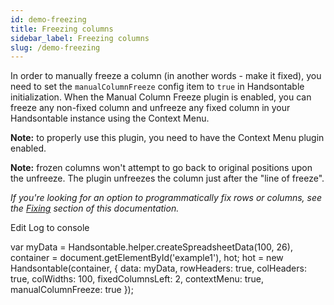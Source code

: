 ```yaml
---
id: demo-freezing
title: Freezing columns
sidebar_label: Freezing columns
slug: /demo-freezing
---
```


In order to manually freeze a column (in another words - make it fixed), you need to set the `manualColumnFreeze` config item to `true` in Handsontable initialization. When the Manual Column Freeze plugin is enabled, you can freeze any non-fixed column and unfreeze any fixed column in your Handsontable instance using the Context Menu.

**Note:** to properly use this plugin, you need to have the Context Menu plugin enabled.

**Note:** frozen columns won't attempt to go back to original positions upon the unfreeze. The plugin unfreezes the column just after the "line of freeze".

_If you're looking for an option to programmatically fix rows or columns, see the [Fixing](https://handsontable.com/docs/8.2.0/demo-fixing.html) section of this documentation._

Edit Log to console

var myData = Handsontable.helper.createSpreadsheetData(100, 26), container = document.getElementById('example1'), hot; hot = new Handsontable(container, { data: myData, rowHeaders: true, colHeaders: true, colWidths: 100, fixedColumnsLeft: 2, contextMenu: true, manualColumnFreeze: true });

